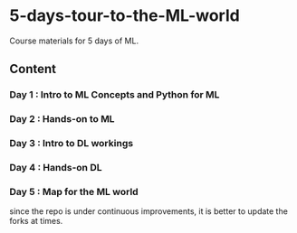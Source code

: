 # 5-days-tour-to-the-ML-world
Course materials for 5 days of ML.

## Content
### Day 1 : Intro to ML Concepts and Python for ML
### Day 2 : Hands-on to ML
### Day 3 : Intro to DL workings
### Day 4 : Hands-on DL
### Day 5 : Map for the ML world

since the repo is under continuous improvements, it is better to update the forks at times.
